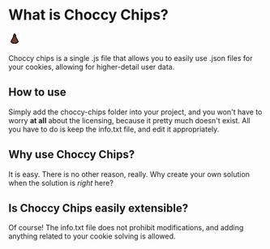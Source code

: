 # What is Choccy Chips?


<img src="img/Choccy.png">

Choccy chips is a single .js file that allows you to
easily use .json files for your cookies, allowing
for higher-detail user data.

## How to use
Simply add the choccy-chips folder into your project, and 
you won't have to worry __at all__ about the licensing, because 
it pretty much doesn't exist. All you have to do is 
keep the info.txt file, and edit it appropriately.

## Why use Choccy Chips?
It is easy. There is no other reason, really. Why create
your own solution when the solution is *right* here?

## Is Choccy Chips easily extensible?
Of course! The info.txt file does not prohibit modifications,
and adding anything related to your cookie solving is allowed.
